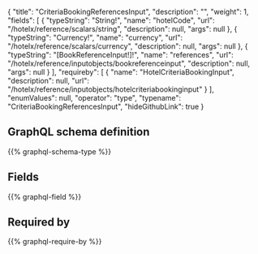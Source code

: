 {
  "title": "CriteriaBookingReferencesInput",
  "description": "",
  "weight": 1,
  "fields": [
    {
      "typeString": "String!",
      "name": "hotelCode",
      "url": "/hotelx/reference/scalars/string",
      "description": null,
      "args": null
    },
    {
      "typeString": "Currency!",
      "name": "currency",
      "url": "/hotelx/reference/scalars/currency",
      "description": null,
      "args": null
    },
    {
      "typeString": "[BookReferenceInput!]!",
      "name": "references",
      "url": "/hotelx/reference/inputobjects/bookreferenceinput",
      "description": null,
      "args": null
    }
  ],
  "requireby": [
    {
      "name": "HotelCriteriaBookingInput",
      "description": null,
      "url": "/hotelx/reference/inputobjects/hotelcriteriabookinginput"
    }
  ],
  "enumValues": null,
  "operator": "type",
  "typename": "CriteriaBookingReferencesInput",
  "hideGithubLink": true
}
## GraphQL schema definition

{{% graphql-schema-type %}}

## Fields

{{% graphql-field %}}

## Required by

{{% graphql-require-by %}}
